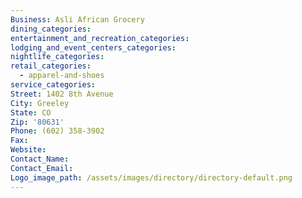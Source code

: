 ```yaml
---
Business: Asli African Grocery
dining_categories:
entertainment_and_recreation_categories:
lodging_and_event_centers_categories:
nightlife_categories:
retail_categories:
  - apparel-and-shoes
service_categories:
Street: 1402 8th Avenue
City: Greeley
State: CO
Zip: '80631'
Phone: (602) 358-3902
Fax:
Website:
Contact_Name:
Contact_Email:
Logo_image_path: /assets/images/directory/directory-default.png
---
```



